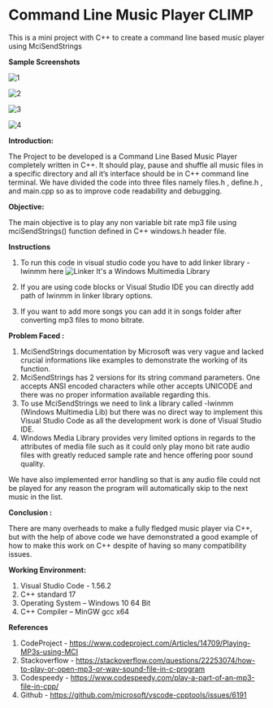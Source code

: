 # Command Line Music Player CLIMP
 This is a mini project with C++ to create a command line based music player using MciSendStrings

**Sample Screenshots**

![1](https://user-images.githubusercontent.com/69689387/120195363-52eca980-c23c-11eb-86ec-e339c3741b21.JPG)

![2](https://user-images.githubusercontent.com/69689387/120195387-5aac4e00-c23c-11eb-82b6-263080cd5fea.JPG)

![3](https://user-images.githubusercontent.com/69689387/120195394-5d0ea800-c23c-11eb-92e2-4f7827c05a93.JPG)

![4](https://user-images.githubusercontent.com/69689387/120195402-5ed86b80-c23c-11eb-837e-bd570db55f73.JPG)

**Introduction:**

The Project to be developed is a Command Line Based Music Player completely written in C++.
It should play, pause and shuffle all music files in a specific directory and all it’s interface should be in C++ command line terminal.
We have divided the code into three files namely files.h , define.h , and main.cpp so as to improve code readability and debugging.

**Objective:**

The main objective is to play any non variable bit rate mp3 file using mciSendStrings() function defined in C++ windows.h header file.

**Instructions**

1. To run this code in visual studio code you have to add linker library -lwinmm here
![Linker](https://user-images.githubusercontent.com/69689387/120196237-3bfa8700-c23d-11eb-9bec-b4a102023be1.JPG)
It's a Windows Multimedia Library

2. If you are using code blocks or Visual Studio IDE you can directly add path of lwinmm in linker library options.
3. If you want to add more songs you can add it in songs folder after converting mp3 files to mono bitrate.

**Problem Faced :**

1. MciSendStrings documentation by Microsoft was very vague and lacked crucial informations like examples to demonstrate the working of its function.
2. MciSendStrings has 2 versions for its string command parameters. One accepts ANSI encoded characters while other accepts UNICODE and there was no proper information available regarding this.
3. To use MciSendStrings we need to link a library called -lwinmm (Windows Multimedia Lib) but there was no direct way to implement this Visual Studio Code as all the development work is done of Visual Studio IDE.
4. Windows Media Library provides very limited options in regards to the attributes of media file such as it could only play mono bit rate audio files with greatly reduced sample rate and hence offering poor sound quality.

We have also implemented error handling so that is any audio file could not be played for any reason the program will automatically skip to the next music in the list.


**Conclusion :**

There are many overheads to make a fully fledged music player via C++, but with the help of above code we have demonstrated a good example of how to make this work on C++ despite of having so many compatibility issues.

**Working Environment:**

1. Visual Studio Code - 1.56.2
2. C++ standard 17
3. Operating System – Windows 10 64 Bit
4. C++ Compiler – MinGW gcc x64

**References**

1. CodeProject -  https://www.codeproject.com/Articles/14709/Playing-MP3s-using-MCI
2. Stackoverflow - https://stackoverflow.com/questions/22253074/how-to-play-or-open-mp3-or-wav-sound-file-in-c-program
3. Codespeedy - https://www.codespeedy.com/play-a-part-of-an-mp3-file-in-cpp/
4. Github - https://github.com/microsoft/vscode-cpptools/issues/6191


